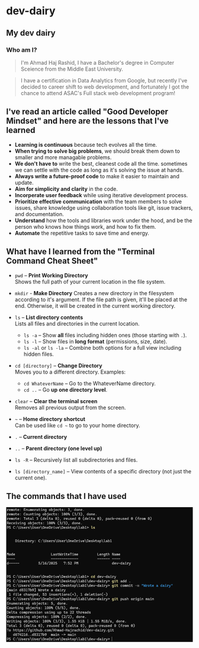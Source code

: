 
# dev-dairy

## My dev dairy

### Who am I?

> I'm Ahmad Haj Rashid, I have a Bachelor's degree in Computer Sceience from the Middle East University.

> I have a certification in Data Analytics from Google, but recently I've decided to career shift to web development, and fortunately I got the chance to attend ASAC's Full stack web development program!

## I've read an article called "Good Developer Mindset" and here are the lessons that I've learned

- **Learning is continuous** because tech evolves all the time.
- **When trying to solve big problems**, we should break them down to smaller and more managable problems.
- **We don't have to** write the best, cleanest code all the time. sometimes we can settle with the code as long as it's solving the issue at hands.
- **Always write a future-proof code** to make it easier to maintain and update.
- **Aim for simplicity and clarity** in the code.
- **Incorperate user feedback** while using iterative development process.
- **Prioritize effective communication** with the team members to solve issues, share knowledge using collaboration tools like git, issue trackers, and documentation.
- **Understand** how the tools and libraries work under the hood, and be the person who knows how things work, and how to fix them.
- **Automate** the repetitive tasks to save time and energy.

## What have I learned from the "Terminal Command Cheat Sheet"

- `pwd` – **Print Working Directory**  
  Shows the full path of your current location in the file system.
- `mkdir` - **Make Directory**
  Creates a new directory in the filesystem according to it's argument. If the file path is given, it'll be placed at the end. Otherwise, it will be created in the current working directory.
- `ls` – **List directory contents**  
  Lists all files and directories in the current location.
  - `ls -a` – Show **all** files including hidden ones (those starting with `.`).  
  - `ls -l` – Show files in **long format** (permissions, size, date).  
  - `ls -al` or `ls -la` – Combine both options for a full view including hidden files.

- `cd [directory]` – **Change Directory**  
  Moves you to a different directory. Examples:
  - `cd WhateverName` – Go to the WhateverName directory.  
  - `cd ..` – Go **up one directory level**.

- `clear` – **Clear the terminal screen**  
  Removes all previous output from the screen.

- `~` – **Home directory shortcut**  
  Can be used like `cd ~` to go to your home directory.

- `.` – **Current directory**

- `..` – **Parent directory (one level up)**

- `ls -R` – Recursively list all subdirectories and files.

- `ls [directory_name]` – View contents of a specific directory (not just the current one).

## The commands that I have used

![Commands used in terminal](commands.png)